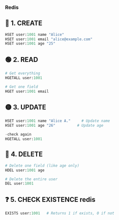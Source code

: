 
### Redis 

## 🔵 1. CREATE

```python
HSET user:1001 name "Alice"
HSET user:1001 email "alice@example.com"
HSET user:1001 age "25"
```
## 🟢 2. READ

```python
# Get everything
HGETALL user:1001

# Get one field
HGET user:1001 email
```

## 🟡 3. UPDATE
```python
HSET user:1001 name "Alice A."     # Update name
HSET user:1001 age "26"          # Update age

-check again
HGETALL user:1001
```

## 🔴 4. DELETE

```python
# Delete one field (like age only)
HDEL user:1001 age

# Delete the entire user
DEL user:1001
```
## ❓ 5. CHECK EXISTENCE redis
```python
EXISTS user:1001   # Returns 1 if exists, 0 if not
```





